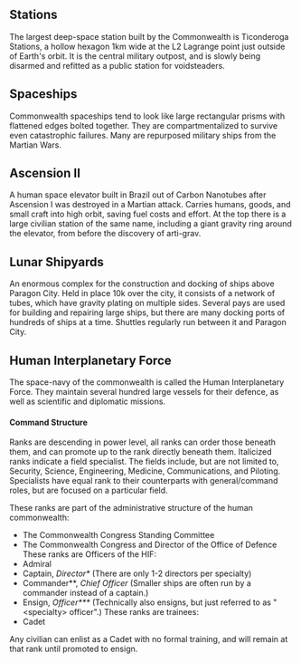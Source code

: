 ## Stations
The largest deep-space station built by the Commonwealth is Ticonderoga Stations, a hollow hexagon 1km wide at the L2 Lagrange point just outside of Earth's orbit. It is the central military outpost, and is slowly being disarmed and refitted as a public station for voidsteaders.
## Spaceships
Commonwealth spaceships tend to look like large rectangular prisms with flattened edges bolted together. They are compartmentalized to survive even catastrophic failures. Many are repurposed military ships from the Martian Wars.
## Ascension II
A human space elevator built in Brazil out of Carbon Nanotubes after Ascension I was destroyed in a Martian attack. Carries humans, goods, and small craft into high orbit, saving fuel costs and effort. At the top there is a large civilian station of the same name, including a giant gravity ring around the elevator, from before the discovery of arti-grav.
## Lunar Shipyards
An enormous complex for the construction and docking of ships above Paragon City. Held in place 10k over the city, it consists of a network of tubes, which have gravity plating on multiple sides. Several pays are used for building and repairing large ships, but there are many docking ports of hundreds of ships at a time. Shuttles regularly run between it and Paragon City.
## Human Interplanetary Force
The space-navy of the commonwealth is called the Human Interplanetary Force. They maintain several hundred large vessels for their defence, as well as scientific and diplomatic missions. 
#### Command Structure
Ranks are descending in power level, all ranks can order those beneath them, and can promote up to the rank directly beneath them. Italicized ranks indicate a field specialist. The fields include, but are not limited to, Security, Science, Engineering, Medicine, Communications, and Piloting. Specialists have equal rank to their counterparts with general/command roles, but are focused on a particular field.

These ranks are part of the administrative structure of the human commonwealth:
- The Commonwealth Congress Standing Committee
- The Commonwealth Congress and Director of the Office of Defence
These ranks are Officers of the HIF:
- Admiral
- Captain, *Director\** (There are only 1-2 directors per specialty)
- Commander\*\*, *Chief Officer* (Smaller ships are often run by a commander instead of a captain.)
- Ensign, *Officer\*\*\** (Technically also ensigns, but just referred to as "\<specialty\> officer".)
These ranks are trainees:
- Cadet

Any civilian can enlist as a Cadet with no formal training, and will remain at that rank until promoted to ensign.